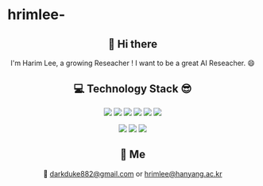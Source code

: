 # hrimlee-

<div align="center">
<!-- [![Anurag's github stats](https://github-readme-stats.vercel.app/api?username=nueob)](https://github.com/anuraghazra/github-readme-stats) -->

  :wave: Hi there
---------------------
I'm Harim Lee, a growing Reseacher !
I want to be a great AI Reseacher. :smile:
  
:computer: Technology Stack :sunglasses:
---------------------
<img src="https://img.shields.io/badge/PHP-blueviolet?style=flat-square&logo=PHP&logoColor=white"/></a>
<img src="https://img.shields.io/badge/CodeIgniter-red?style=flat-square&logo=CodeIgniter&logoColor=white"/></a>
<img src="https://img.shields.io/badge/NodeJS-yellowgreen?style=flat-square&logo=Node.js&logoColor=white"/></a>
<img src="https://img.shields.io/badge/ExpressJS-inactive?style=flat-square&logo=Express&logoColor=white"/></a>
<img src="https://img.shields.io/badge/VueJS-brightgreen?style=flat-square&logo=Vue.js&logoColor=white"/></a>
<img src="https://img.shields.io/badge/JavaScript-yellow?style=flat-square&logo=JavaScript&logoColor=white"/></a>

<img src="https://img.shields.io/badge/xampp-orange?style=flat-square&logo=XAMPP&logoColor=white"/></a>
<img src="https://img.shields.io/badge/DBeaver-inactive?style=flat-square&logo=PHP&logoColor=white"/></a>
<img src="https://img.shields.io/badge/VSCODE-blue?style=flat-square&logo=Visual Studio Code&logoColor=white"/></a>

:hatched_chick: Me 
---------------------
:love_letter: darkduke882@gmail.com or hrimlee@hanyang.ac.kr 

</div>
<!--
**hrimlee/hrimlee** is a ✨ _special_ ✨ repository because its `README.md` (this file) appears on your GitHub profile.

Here are some ideas to get you started:

- 🔭 I’m currently working on ...
- 🌱 I’m currently learning ...
- 👯 I’m looking to collaborate on ...
- 🤔 I’m looking for help with ...
- 💬 Ask me about ...
- 📫 How to reach me: ...
- 😄 Pronouns: ...
- ⚡ Fun fact: ...
-->
